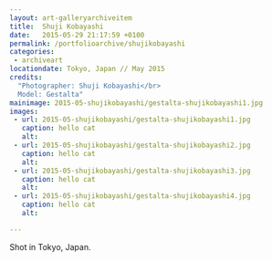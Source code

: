 ```yaml
---
layout: art-galleryarchiveitem
title:  Shuji Kobayashi
date:   2015-05-29 21:17:59 +0100
permalink: /portfolioarchive/shujikobayashi
categories:
 - archiveart
locationdate: Tokyo, Japan // May 2015
credits:
  "Photographer: Shuji Kobayashi</br>
  Model: Gestalta"
mainimage: 2015-05-shujikobayashi/gestalta-shujikobayashi1.jpg
images:
 - url: 2015-05-shujikobayashi/gestalta-shujikobayashi1.jpg
   caption: hello cat
   alt:
 - url: 2015-05-shujikobayashi/gestalta-shujikobayashi2.jpg
   caption: hello cat
   alt:
 - url: 2015-05-shujikobayashi/gestalta-shujikobayashi3.jpg
   caption: hello cat
   alt:
 - url: 2015-05-shujikobayashi/gestalta-shujikobayashi4.jpg
   caption: hello cat
   alt:

---
```


Shot in Tokyo, Japan.
